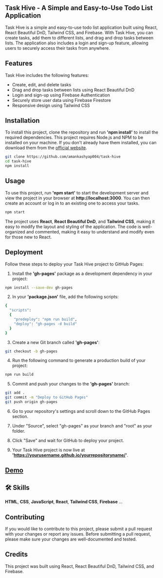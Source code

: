 ## Task Hive - A Simple and Easy-to-Use Todo List Application

Task Hive is a simple and easy-to-use todo list application built using React, React Beautiful DnD, Tailwind CSS, and Firebase. With Task Hive, you can create tasks, add them to different lists, and drag and drop tasks between lists. The application also includes a login and sign-up feature, allowing users to securely access their tasks from anywhere.

## Features

Task Hive includes the following features:

-  Create, edit, and delete tasks
-  Drag and drop tasks between lists using React Beautiful DnD
-  Login and sign-up using Firebase Authentication
-  Securely store user data using Firebase Firestore
-  Responsive design using Tailwind CSS

## Installation

To install this project, clone the repository and run **'npm install'** to install the required dependencies. This project requires Node.js and NPM to be installed on your machine. If you don't already have them installed, you can download them from the [official website](https://nodejs.org/en).

```bash
git clone https://github.com/amankashyap004/task-hive
cd task-hive
npm install
```

## Usage

To use this project, run **'npm start'** to start the development server and view the project in your browser at **http://localhost:3000**. You can then create an account or log in to an existing one to access your tasks.

```bash
npm start
```

The project uses **React**, **React Beautiful DnD**, and **Tailwind CSS**, making it easy to modify the layout and styling of the application. The code is well-organized and commented, making it easy to understand and modify even for those new to React.

## Deployment

Follow these steps to deploy your Task Hive project to GitHub Pages:

1. Install the **'gh-pages'** package as a development dependency in your project:

```bash
npm install --save-dev gh-pages
```

2. In your **'package.json'** file, add the following scripts:

```bash
{
  "scripts":
  {
    "predeploy": "npm run build",
    "deploy": "gh-pages -d build"
  }
}
```

3. Create a new Git branch called **'gh-pages'**:

```bash
git checkout -b gh-pages
```

4. Run the following command to generate a production build of your project:

```bash
npm run build
```

5. Commit and push your changes to the **'gh-pages'** branch:

```bash
git add .
git commit -m "Deploy to GitHub Pages"
git push origin gh-pages
```

6. Go to your repository's settings and scroll down to the GitHub Pages section.

7. Under "Source", select "gh-pages" as your branch and "root" as your folder.

8. Click "Save" and wait for GitHub to deploy your project.

9. Your Task Hive project is now live at **'https://yourusername.github.io/yourrepositoryname/'**.

## [Demo](https://amankashyap004.github.io/task-hive/)

## 🛠 Skills

**HTML**, **CSS**, **JavaScript**, **React**, **Tailwind CSS**, **Firebase** ...

## Contributing

If you would like to contribute to this project, please submit a pull request with your changes or report any issues. Before submitting a pull request, please make sure your changes are well-documented and tested.

## Credits

This project was built using React, React Beautiful DnD, Tailwind CSS, and Firebase.
